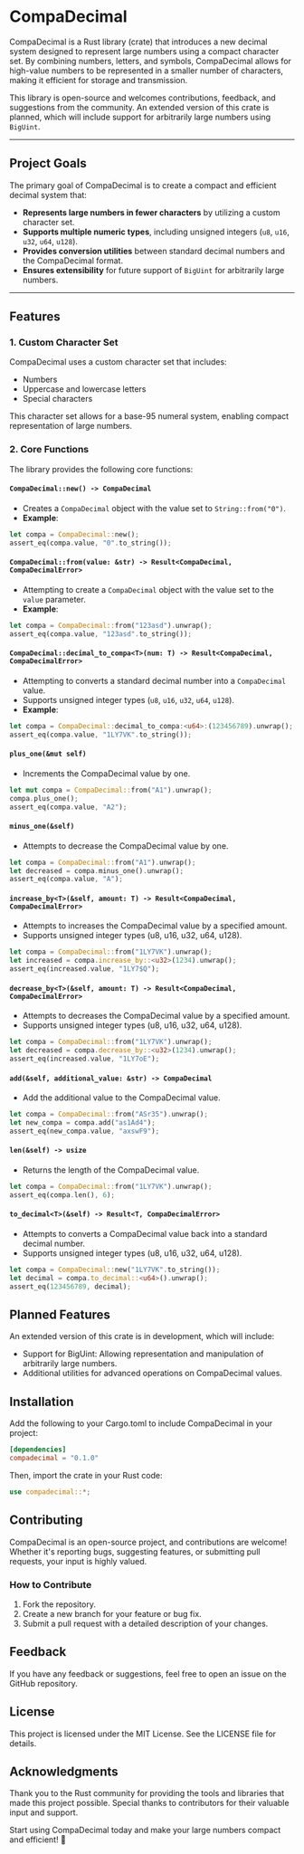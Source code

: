 # CompaDecimal

CompaDecimal is a Rust library (crate) that introduces a new decimal system designed to represent large numbers using a compact character set. By combining numbers, letters, and symbols, CompaDecimal allows for high-value numbers to be represented in a smaller number of characters, making it efficient for storage and transmission.

This library is open-source and welcomes contributions, feedback, and suggestions from the community. An extended version of this crate is planned, which will include support for arbitrarily large numbers using `BigUint`.

---

## Project Goals

The primary goal of CompaDecimal is to create a compact and efficient decimal system that:
- **Represents large numbers in fewer characters** by utilizing a custom character set.
- **Supports multiple numeric types**, including unsigned integers (`u8`, `u16`, `u32`, `u64`, `u128`).
- **Provides conversion utilities** between standard decimal numbers and the CompaDecimal format.
- **Ensures extensibility** for future support of `BigUint` for arbitrarily large numbers.

---

## Features

### 1. Custom Character Set

CompaDecimal uses a custom character set that includes:
- Numbers
- Uppercase and lowercase letters
- Special characters

This character set allows for a base-95 numeral system, enabling compact representation of large numbers.

### 2. Core Functions

The library provides the following core functions:

#### `CompaDecimal::new() -> CompaDecimal`
- Creates a `CompaDecimal` object with the value set to `String::from("0")`.
- **Example**:
```rust
let compa = CompaDecimal::new();
assert_eq(compa.value, "0".to_string());
```

#### `CompaDecimal::from(value: &str) -> Result<CompaDecimal, CompaDecimalError>`
- Attempting to create a `CompaDecimal` object with the value set to the `value` parameter.
- **Example**:
```rust
let compa = CompaDecimal::from("123asd").unwrap();
assert_eq(compa.value, "123asd".to_string());
```

#### `CompaDecimal::decimal_to_compa<T>(num: T) -> Result<CompaDecimal, CompaDecimalError>`
- Attempting to converts a standard decimal number into a `CompaDecimal` value.
- Supports unsigned integer types (`u8`, `u16`, `u32`, `u64`, `u128`).
- **Example**:
```rust
let compa = CompaDecimal::decimal_to_compa:<u64>:(123456789).unwrap();
assert_eq(compa.value, "1LY7VK".to_string());
```

#### `plus_one(&mut self)`
- Increments the CompaDecimal value by one.
```rust
let mut compa = CompaDecimal::from("A1").unwrap();
compa.plus_one();
assert_eq(compa.value, "A2");
```

#### `minus_one(&self)`
- Attempts to decrease the CompaDecimal value by one.
```rust
let compa = CompaDecimal::from("A1").unwrap();
let decreased = compa.minus_one().unwrap();
assert_eq(compa.value, "A");
```

#### `increase_by<T>(&self, amount: T) -> Result<CompaDecimal, CompaDecimalError>`
- Attempts to increases the CompaDecimal value by a specified amount.
- Supports unsigned integer types (u8, u16, u32, u64, u128).
```rust
let compa = CompaDecimal::from("1LY7VK").unwrap();
let increased = compa.increase_by::<u32>(1234).unwrap();
assert_eq(increased.value, "1LY7$Q");
```

#### `decrease_by<T>(&self, amount: T) -> Result<CompaDecimal, CompaDecimalError>`
- Attempts to decreases the CompaDecimal value by a specified amount.
- Supports unsigned integer types (u8, u16, u32, u64, u128).
```rust
let compa = CompaDecimal::from("1LY7VK").unwrap();
let decreased = compa.decrease_by::<u32>(1234).unwrap();
assert_eq(increased.value, "1LY7oE");
```

#### `add(&self, additional_value: &str) -> CompaDecimal`
- Add the additional value to the CompaDecimal value.
```rust
let compa = CompaDecimal::from("ASr35").unwrap();
let new_compa = compa.add("as1Ad4");
assert_eq(new_compa.value, "axswF9");
```

#### `len(&self) -> usize`
- Returns the length of the CompaDecimal value.
```rust
let compa = CompaDecimal::from("1LY7VK").unwrap();
assert_eq(compa.len(), 6);
```

#### `to_decimal<T>(&self) -> Result<T, CompaDecimalError>`
- Attempts to converts a CompaDecimal value back into a standard decimal number.
- Supports unsigned integer types (u8, u16, u32, u64, u128).
```rust
let compa = CompaDecimal::new("1LY7VK".to_string());
let decimal = compa.to_decimal::<u64>().unwrap();
assert_eq(123456789, decimal);
```

## Planned Features

An extended version of this crate is in development, which will include:
- Support for BigUint: Allowing representation and manipulation of arbitrarily large numbers.
- Additional utilities for advanced operations on CompaDecimal values.

## Installation

Add the following to your Cargo.toml to include CompaDecimal in your project:

```toml
[dependencies]
compadecimal = "0.1.0"
```

Then, import the crate in your Rust code:

```rust
use compadecimal::*;
```


## Contributing

CompaDecimal is an open-source project, and contributions are welcome! Whether it's reporting bugs, suggesting features, or submitting pull requests, your input is highly valued.

### How to Contribute

1. Fork the repository.
2. Create a new branch for your feature or bug fix.
3. Submit a pull request with a detailed description of your changes.

## Feedback

If you have any feedback or suggestions, feel free to open an issue on the GitHub repository.

## License

This project is licensed under the MIT License. See the LICENSE file for details.

## Acknowledgments

Thank you to the Rust community for providing the tools and libraries that made this project possible. Special thanks to contributors for their valuable input and support.

Start using CompaDecimal today and make your large numbers compact and efficient! 🚀
